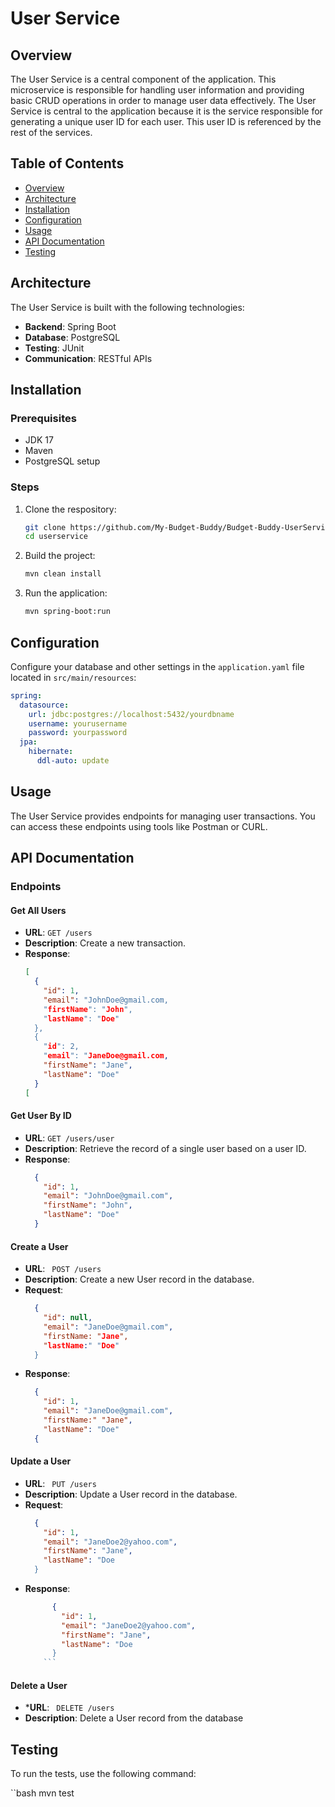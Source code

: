# User Service

## Overview

The User Service is a central component of the application. This microservice is responsible for handling user information and providing basic CRUD operations in order to manage user data effectively. The User Service is central to the application because it is the service responsible for generating a unique user ID for each user. This user ID is referenced by the rest of the services.

## Table of Contents

- [Overview](#overview)
- [Architecture](#architecture)
- [Installation](#installation)
- [Configuration](#configuration)
- [Usage](#usage)
- [API Documentation](#api-documentation)
- [Testing](#testing)


## Architecture

The User Service is built with the following technologies:
- **Backend**: Spring Boot
- **Database**: PostgreSQL
- **Testing**: JUnit
- **Communication**: RESTful APIs

## Installation

### Prerequisites

- JDK 17
- Maven
- PostgreSQL setup

### Steps

1. Clone the respository:
   ```bash
   git clone https://github.com/My-Budget-Buddy/Budget-Buddy-UserService.git
   cd userservice
   ```

2. Build the project:
    ```bash
    mvn clean install
    ```

3. Run the application:
    ```bash
    mvn spring-boot:run
    ```

## Configuration

Configure your database and other settings in the `application.yaml` file located in `src/main/resources`:

```yaml
spring:
  datasource:
    url: jdbc:postgres://localhost:5432/yourdbname
    username: yourusername
    password: yourpassword
  jpa:
    hibernate:
      ddl-auto: update
```

## Usage

The User Service provides endpoints for managing user transactions. You can access these endpoints using tools like Postman or CURL.

## API Documentation

### Endpoints

#### Get All Users
- **URL**: ```GET /users```
- **Description**: Create a new transaction.
- **Response**:
    ```json
    [
      {
        "id": 1,
        "email": "JohnDoe@gmail.com,
        "firstName": "John",
        "lastName": "Doe"
      },
      {
        "id": 2,
        "email": "JaneDoe@gmail.com,
        "firstName": "Jane",
        "lastName": "Doe"
      }
    [
    ```

#### Get User By ID
- **URL**: ```GET /users/user```
- **Description**: Retrieve the record of a single user based on a user ID.
- **Response**:
    ```json
      {
        "id": 1,
        "email": "JohnDoe@gmail.com",
        "firstName": "John",
        "lastName": "Doe"
      }
    ```

#### Create a User
- **URL**: ``` POST /users```
- **Description**: Create a new User record in the database.
- **Request**:
    ```json
      {
        "id": null,
        "email": "JaneDoe@gmail.com",
        "firstName: "Jane",
        "lastName:" "Doe"
      }
    ```
- **Response**:
    ```json
      {
        "id": 1,
        "email": "JaneDoe@gmail.com",
        "firstName:" "Jane",
        "lastName": "Doe"
      {
    ```

#### Update a User
- **URL**: ``` PUT /users```
- **Description**: Update a User record in the database.
- **Request**:
    ```json
      {
        "id": 1,
        "email": "JaneDoe2@yahoo.com",
        "firstName": "Jane",
        "lastName": "Doe
      }
    ```
- **Response**:
  ```json
        {
          "id": 1,
          "email": "JaneDoe2@yahoo.com",
          "firstName": "Jane",
          "lastName": "Doe
        }
      ```

#### Delete a User
- ***URL**: ``` DELETE /users```
- **Description**: Delete a User record from the database


## Testing

To run the tests, use the following command:

``bash
mvn test
```
